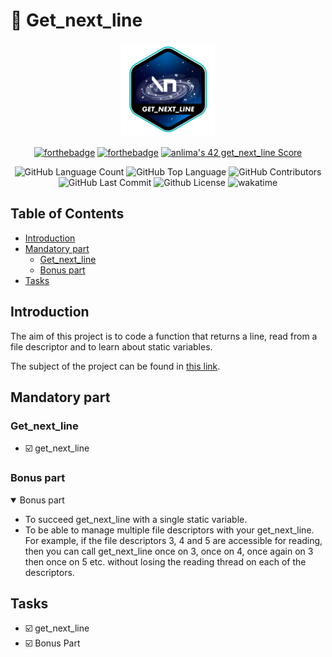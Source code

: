# :page_facing_up: Get_next_line 

<div align=center>

  ![badge](https://raw.githubusercontent.com/angelamcosta/angelamcosta/main/42_badges/get_next_linee.png)

  [![forthebadge](https://forthebadge.com/images/badges/made-with-c.svg)](https://forthebadge.com)  [![forthebadge](https://forthebadge.com/images/badges/built-with-resentment.svg)](https://forthebadge.com) [![anlima's 42 get_next_line Score](https://badge42.vercel.app/api/v2/cl9oe5ogt00110fm6h34z9iu9/project/2860461)](https://github.com/JaeSeoKim/badge42)
</div>

<div align=center>
  <img alt="GitHub Language Count" src="https://img.shields.io/github/languages/count/angelamcosta/get_next_line" /> <img alt="GitHub Top Language" src="https://img.shields.io/github/languages/top/angelamcosta/get_next_line" /> <img alt="GitHub Contributors" src="https://img.shields.io/github/contributors/angelamcosta/get_next_line" /> <img alt="GitHub Last Commit" src="https://img.shields.io/github/last-commit/angelamcosta/get_next_line" />  <img alt="Github License" src="https://img.shields.io/github/license/angelamcosta/get_next_line" /> <img alt="wakatime" src="https://wakatime.com/badge/user/0c29d5b3-c30b-4e1a-ad07-2da3bd4f7e05/project/154bda21-dcba-4f9b-903a-09cebb8771dd.svg" />
</div>

## Table of Contents

- [Introduction](#introduction)
- [Mandatory part](#mandatory-part)
  - [Get_next_line](#get_next_line)
  - [Bonus part](#bonus-part)
- [Tasks](#tasks)

## Introduction

The aim of this project is to code a function that returns a line, read from a file descriptor and to learn about static variables.

The subject of the project can be found in [this link](https://raw.githubusercontent.com/angelamcosta/get_next_line/main/en.subject.pdf).

## Mandatory part

###  Get_next_line

- :ballot_box_with_check: get_next_line

### Bonus part

<details open>
<summary> Bonus part </summary>

- To succeed get_next_line with a single static variable.
- To be able to manage multiple file descriptors with your get_next_line. For example, if the file descriptors 3, 4 and 5 are accessible for reading, then you can call get_next_line once on 3, once on 4, once again on 3 then once on 5 etc. without losing the reading thread on each of the descriptors.

</details>

## Tasks

- :ballot_box_with_check: get_next_line
- :ballot_box_with_check: Bonus Part
